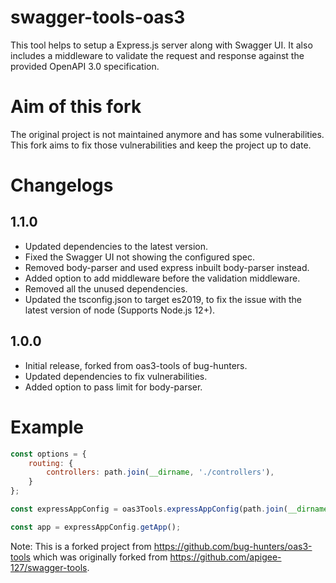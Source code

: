 # swagger-tools-oas3
This tool helps to setup a Express.js server along with Swagger UI. It also includes a middleware to validate the request and response against the provided OpenAPI 3.0 specification.

# Aim of this fork
The original project is not maintained anymore and has some vulnerabilities. This fork aims to fix those vulnerabilities and keep the project up to date.

# Changelogs
## 1.1.0
- Updated dependencies to the latest version.
- Fixed the Swagger UI not showing the configured spec.
- Removed body-parser and used express inbuilt body-parser instead.
- Added option to add middleware before the validation middleware.
- Removed all the unused dependencies.
- Updated the tsconfig.json to target es2019, to fix the issue with the latest version of node (Supports Node.js 12+).
 
## 1.0.0
- Initial release, forked from oas3-tools of bug-hunters.
- Updated dependencies to fix vulnerabilities.
- Added option to pass limit for body-parser.

# Example
```javascript
const options = {
    routing: {
        controllers: path.join(__dirname, './controllers'),
    }
};

const expressAppConfig = oas3Tools.expressAppConfig(path.join(__dirname, './api/openapi.yaml'), options);

const app = expressAppConfig.getApp();
```

Note: This is a forked project from https://github.com/bug-hunters/oas3-tools which was originally forked from https://github.com/apigee-127/swagger-tools.
